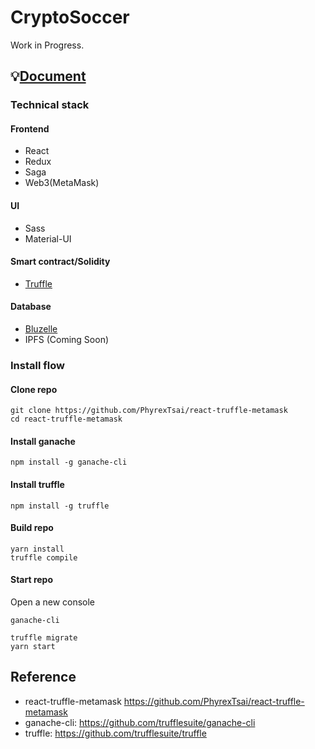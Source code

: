 # CryptoSoccer

Work in Progress.  

## 💡[Document](./DOCUMENT.md)

### Technical stack

#### Frontend
- React
- Redux
- Saga
- Web3(MetaMask)

#### UI
- Sass
- Material-UI

#### Smart contract/Solidity
- [Truffle](./TRUFFLE.md)

#### Database
- [Bluzelle](./BLUZELLE.md) 
- IPFS (Coming Soon)

### Install flow

#### Clone repo

```
git clone https://github.com/PhyrexTsai/react-truffle-metamask
cd react-truffle-metamask
```

#### Install ganache

```
npm install -g ganache-cli
```

#### Install truffle

```
npm install -g truffle
```

#### Build repo

```
yarn install
truffle compile
```

#### Start repo

Open a new console
```
ganache-cli
```

```
truffle migrate
yarn start
```

## Reference
- react-truffle-metamask https://github.com/PhyrexTsai/react-truffle-metamask
- ganache-cli: https://github.com/trufflesuite/ganache-cli
- truffle: https://github.com/trufflesuite/truffle